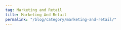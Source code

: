```yaml
---
tag: Marketing and Retail
title: Marketing And Retail
permalink: "/blog/category/marketing-and-retail/"
---
```

